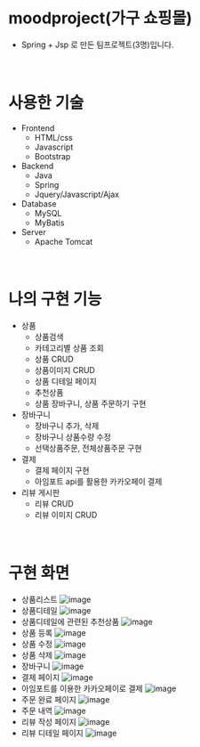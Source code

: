 # moodproject(가구 쇼핑몰)
- Spring + Jsp 로 만든 팀프로젝트(3명)입니다.  
<br/><br/>
# 사용한 기술
- Frontend
  - HTML/css
  - Javascript
  - Bootstrap
- Backend
  - Java
  - Spring
  - Jquery/Javascript/Ajax
- Database
  - MySQL
  - MyBatis
- Server
  - Apache Tomcat
<br/><br/><br/>
# 나의 구현 기능
- 상품
  - 상품검색
  - 카테고리별 상품 조회
  - 상품 CRUD
  - 상품이미지 CRUD
  - 상품 디테일 페이지
  - 추천상품
  - 상품 장바구니, 상품 주문하기 구현
- 장바구니
  - 장바구니 추가, 삭제
  - 장바구니 상품수량 수정
  - 선택상품주문, 전체상품주문 구현
- 결제
    - 결제 페이지 구현
    - 아임포트 api를 활용한 카카오페이 결제
- 리뷰 게시판
  - 리뷰 CRUD
  - 리뷰 이미지 CRUD
 <br/><br/><br/> 
# 구현 화면
- 상품리스트
![image](https://user-images.githubusercontent.com/128371999/234237530-3c317a25-5223-49ef-90fa-b2e074caeb91.png)
- 상품디테일
![image](https://user-images.githubusercontent.com/128371999/234237664-a65eb5e7-89f1-4c6a-b69b-89e3316ea2c4.png)
- 상품디테일에 관련된 추천상품
![image](https://user-images.githubusercontent.com/128371999/234237808-e4cd3441-3e98-4a88-a077-d04cfd9e167e.png)
- 상품 등록
![image](https://user-images.githubusercontent.com/128371999/234238449-d1356b97-ae0c-4f33-93d4-a71415f89fc6.png)
- 상품 수정
![image](https://user-images.githubusercontent.com/128371999/234238215-ff74e69d-92ab-43f2-8e7b-d7386f687463.png)
- 상품 삭제
![image](https://user-images.githubusercontent.com/128371999/234238641-a59152d1-08b8-49ba-97d0-92a3fd448f63.png)
- 장바구니
![image](https://user-images.githubusercontent.com/128371999/234238792-cdfa6cfb-d904-4f5e-80d6-4d05db2b97df.png)
- 결제 페이지
![image](https://user-images.githubusercontent.com/128371999/234238945-29ad9ac0-8f14-4307-b362-63153ba70c05.png)
- 아임포트를 이용한 카카오페이로 결제
![image](https://user-images.githubusercontent.com/128371999/234239354-ecc5f73a-c8fb-419e-88e7-373ff7e0661a.png)
- 주문 완료 페이지
![image](https://user-images.githubusercontent.com/128371999/234239860-18f8115e-eb77-4464-8171-bee90ca8a64d.png)
- 주문 내역
![image](https://user-images.githubusercontent.com/128371999/234240116-19a145f0-4e69-4626-8d7b-9639241ef1c8.png)
- 리뷰 작성 페이지
![image](https://user-images.githubusercontent.com/128371999/234240328-d8b6ae76-140a-423e-bf17-99ae03cb13dc.png)
- 리뷰 디테일 페이지
![image](https://user-images.githubusercontent.com/128371999/234240528-0a6e3169-0d25-4097-8d91-a926c4eb2cce.png)

